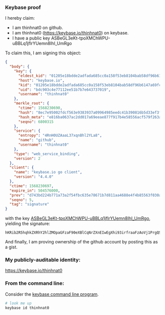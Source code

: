 ### Keybase proof

I hereby claim:

  * I am thinhnat0 on github.
  * I am thinhnat0 (https://keybase.io/thinhnat0) on keybase.
  * I have a public key ASBeGL3eKt-tpoXMChWPU-uBBLq1jflrYUemn8IhI_UmRgo

To claim this, I am signing this object:

```json
{
  "body": {
    "key": {
      "eldest_kid": "01205e18bdde2adfada685cc0a158f53eb8104bab58df96b6147a69fc22123f526460a",
      "host": "keybase.io",
      "kid": "01205e18bdde2adfada685cc0a158f53eb8104bab58df96b6147a69fc22123f526460a",
      "uid": "bdc903c4e77112ee51b7b7e643737019",
      "username": "thinhnat0"
    },
    "merkle_root": {
      "ctime": 1568230690,
      "hash": "8ec7e95002fdcf563e9383937a09964985eedc41b390816b5d33ef3f38973461f037f564d4908342abe415cb04276966fa342e5b06f21a517d3a3f5117a6a48d",
      "hash_meta": "e816ba0637ac2dd017a69eeae877f917b4e58556acf579f263a1d1116a44f578",
      "seqno": 6800315
    },
    "service": {
      "entropy": "4RnH0UZAaaL37xqnBhl2YLa8",
      "name": "github",
      "username": "thinhnat0"
    },
    "type": "web_service_binding",
    "version": 2
  },
  "client": {
    "name": "keybase.io go client",
    "version": "4.4.0"
  },
  "ctime": 1568230697,
  "expire_in": 504576000,
  "prev": "d743bd224b771a73a2f54fbc635e78671b7d811aa4688e4f4b85563f030a795a",
  "seqno": 5,
  "tag": "signature"
}
```

with the key [ASBeGL3eKt-tpoXMChWPU-uBBLq1jflrYUemn8IhI_UmRgo](https://keybase.io/thinhnat0), yielding the signature:

```
hKRib2R5hqhkZXRhY2hlZMOpaGFzaF90eXBlCqNrZXnEIwEgXhi93irfraaFzAoVj1PrgQS6tY35a2FHpp/CISP1JkYKp3BheWxvYWTESpcCBcQg10O9Ikt3GnOi9U+8Y154Zxt9gRqkaI5PS4VWPwMKeVrEIAw9SQIhvRA/zOvum22StlQoHOOTA5UfX4ehfqkPUDqLAgHCo3NpZ8RAkI9Ox5W8z+PJqFc/GvFdtMq6zA8HNJ7eBISSPQ5M632LvmP+vxmPvu+3Ho8cs8D8ik9//ihLJcJlX7lFaHcBDqhzaWdfdHlwZSCkaGFzaIKkdHlwZQildmFsdWXEIA4qpdn6QyWiZtkWzX6tsq4MXPciGcAbgTgznf+WhtdSo3RhZ80CAqd2ZXJzaW9uAQ==

```

And finally, I am proving ownership of the github account by posting this as a gist.

### My publicly-auditable identity:

https://keybase.io/thinhnat0

### From the command line:

Consider the [keybase command line program](https://keybase.io/download).

```bash
# look me up
keybase id thinhnat0
```
